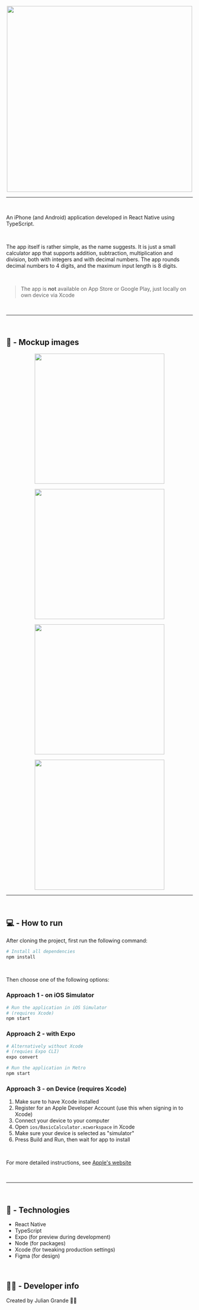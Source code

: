 <p align="center">
  <img src="assets/logo.png" width="500" />
</p>
<hr />

<br />

An iPhone (and Android) application developed in React Native using TypeScript.
  
<br />

The app itself is rather simple, as the name suggests. It is just a small calculator app that supports addition, subtraction, multiplication and division, both with integers and with decimal numbers. The app rounds decimal numbers to 4 digits, and the maximum input length is 8 digits.

<br />

> The app is **not** available on App Store or Google Play, just locally on own device via Xcode

<br />

<hr />

<br />

## 📱 - Mockup images

<p align="center">
  <img src="assets/mockups/loading_screen.png" width="350" />
</p>

<p align="center">
  <img src="assets/mockups/home_screen.png" width="350" />
</p>

<p align="center">
  <img src="assets/mockups/input.png" width="350" />
</p>

<p align="center">
  <img src="assets/mockups/result.png" width="350" />
</p>

<hr />

<br />

## 💻 - How to run

After cloning the project, first run the following command:

```sh
# Install all dependencies
npm install
```

<br />

Then choose one of the following options:


### **Approach 1** - on iOS Simulator

```sh
# Run the application in iOS Simulator
# (requires Xcode)
npm start
```


### **Approach 2** - with Expo

```sh
# Alternatively without Xcode
# (requies Expo CLI)
expo convert

# Run the application in Metro
npm start

```


### **Approach 3** - on Device (requires Xcode)

1. Make sure to have Xcode installed
2. Register for an Apple Developer Account (use this when signing in to Xcode)
3. Connect your device to your computer
4. Open `ios/BasicCalculator.xcworkspace` in Xcode
5. Make sure your device is selected as "simulator"
6. Press Build and Run, then wait for app to install

<br />

For more detailed instructions, see [Apple's website](https://help.apple.com/xcode/mac/current/#/dev60b6fbbc7)

<br />

<hr />

<br />

## 🔨 - Technologies

- React Native
- TypeScript
- Expo (for preview during development)
- Node (for packages)
- Xcode (for tweaking production settings)
- Figma (for design)

<br />

## 👨‍🔧 - Developer info

Created by Julian Grande 👨‍💻
